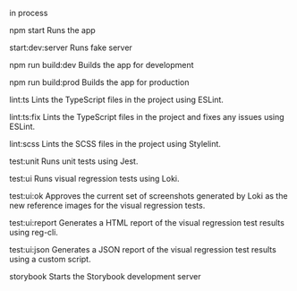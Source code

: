in process

npm start
Runs the app

start:dev:server
Runs fake server

npm run build:dev
Builds the app for development

npm run build:prod
Builds the app for production

lint:ts
Lints the TypeScript files in the project using ESLint.

lint:ts:fix
Lints the TypeScript files in the project and fixes any issues using ESLint.

lint:scss
Lints the SCSS files in the project using Stylelint.

test:unit
Runs unit tests using Jest.

test:ui
Runs visual regression tests using Loki.

test:ui:ok
Approves the current set of screenshots generated by Loki as the new reference images for the visual regression tests.

test:ui:report
Generates a HTML report of the visual regression test results using reg-cli.

test:ui:json
Generates a JSON report of the visual regression test results using a custom script.

storybook
Starts the Storybook development server